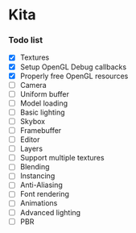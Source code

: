 # Kita

### Todo list

- [x] Textures
- [x] Setup OpenGL Debug callbacks
- [x] Properly free OpenGL resources
- [ ] Camera
- [ ] Uniform buffer
- [ ] Model loading
- [ ] Basic lighting
- [ ] Skybox
- [ ] Framebuffer
- [ ] Editor
- [ ] Layers
- [ ] Support multiple textures
- [ ] Blending
- [ ] Instancing
- [ ] Anti-Aliasing
- [ ] Font rendering
- [ ] Animations
- [ ] Advanced lighting
- [ ] PBR
